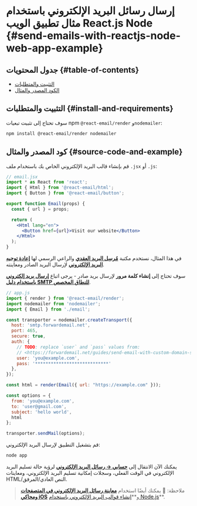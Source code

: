 # إرسال رسائل البريد الإلكتروني باستخدام مثال تطبيق الويب React.js Node {#send-emails-with-reactjs-node-web-app-example}

## جدول المحتويات {#table-of-contents}

* [التثبيت والمتطلبات](#install-and-requirements)
* [الكود المصدر والمثال](#source-code-and-example)

## التثبيت والمتطلبات {#install-and-requirements}

سوف تحتاج إلى تثبيت تبعيات npm `@react-email/render` و`nodemailer`:

```sh
npm install @react-email/render nodemailer
```

## كود المصدر والمثال {#source-code-and-example}

قم بإنشاء قالب البريد الإلكتروني الخاص بك باستخدام ملف `.jsx` أو `.js`:

```jsx
// email.jsx
import * as React from 'react';
import { Html } from '@react-email/html';
import { Button } from '@react-email/button';

export function Email(props) {
  const { url } = props;

  return (
    <Html lang="en">
      <Button href={url}>Visit our website</Button>
    </Html>
  );
}
```

في هذا المثال، نستخدم مكتبة **[مُرسِل البريد العقدي](https://github.com/nodemailer/nodemailer)** والراعي الرسمي لها **[إعادة توجيه البريد الإلكتروني](https://forwardemail.net)** لإرسال البريد الصادر ومعاينته.

سوف تحتاج إلى <strong class="text-success"><i class="fa fa-key"></i> إنشاء كلمة مرور</strong> لإرسال بريد صادر - يرجى اتباع **[إرسال بريد إلكتروني باستخدام دليل SMTP للنطاق المخصص](/guides/send-email-with-custom-domain-smtp)**.

<!-- https://github.com/nodemailer/nodemailer-web/pull/22 -->

```js
// app.js
import { render } from '@react-email/render';
import nodemailer from 'nodemailer';
import { Email } from './email';

const transporter = nodemailer.createTransport({
  host: 'smtp.forwardemail.net',
  port: 465,
  secure: true,
  auth: {
    // TODO: replace `user` and `pass` values from:
    // <https://forwardemail.net/guides/send-email-with-custom-domain-smtp>
    user: 'you@example.com',
    pass: '****************************'
  },
});

const html = render(Email({ url: "https://example.com" }));

const options = {
  from: 'you@example.com',
  to: 'user@gmail.com',
  subject: 'hello world',
  html
};

transporter.sendMail(options);
```

قم بتشغيل التطبيق لإرسال البريد الإلكتروني:

```sh
node app
```

يمكنك الآن الانتقال إلى **[حسابي → رسائل البريد الإلكتروني](/my-account/emails)** لرؤية حالة تسليم البريد الإلكتروني في الوقت الفعلي، وسجلات إمكانية تسليم البريد الإلكتروني، ومعاينات HTML/النص العادي/المرفق.

> ملاحظة: :tada: يمكنك أيضًا استخدام **[معاينة رسائل البريد الإلكتروني في المتصفحات ومحاكي iOS](/docs/test-preview-email-rendering-browsers-ios-simulator)** و**[إنشاء قوالب البريد الإلكتروني باستخدام Node.js](/docs/send-emails-with-node-js-javascript)**.